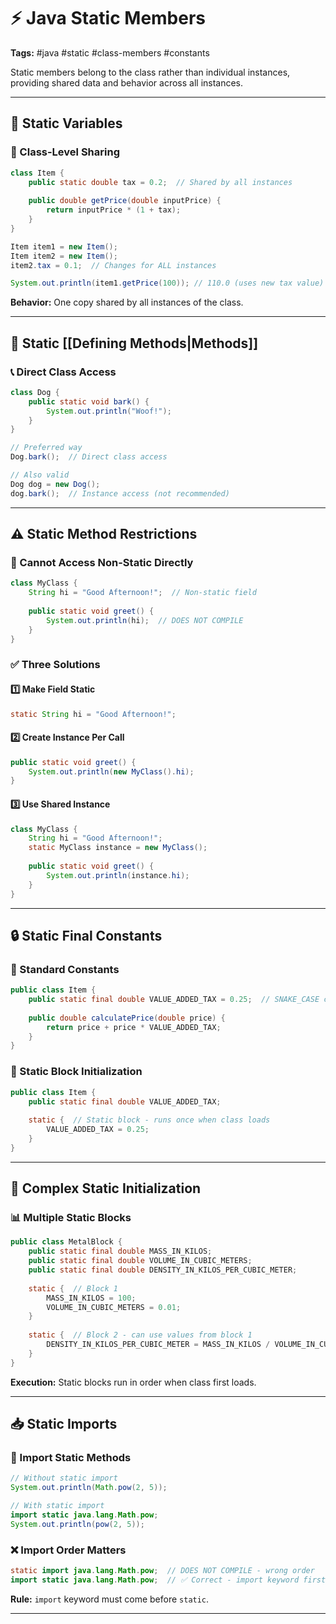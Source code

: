 # ⚡ Java Static Members

**Tags:** #java #static #class-members #constants

Static members belong to the class rather than individual instances, providing shared data and behavior across all instances.

---

## 🔹 Static Variables

### 🏢 Class-Level Sharing

```java
class Item {
    public static double tax = 0.2;  // Shared by all instances
    
    public double getPrice(double inputPrice) {
        return inputPrice * (1 + tax);
    }
}

Item item1 = new Item();
Item item2 = new Item();
item2.tax = 0.1;  // Changes for ALL instances

System.out.println(item1.getPrice(100)); // 110.0 (uses new tax value)
```

**Behavior:** One copy shared by all instances of the class.

---

## 🔧 Static [[Defining Methods|Methods]]

### 📞 Direct Class Access

```java
class Dog {
    public static void bark() {
        System.out.println("Woof!");
    }
}

// Preferred way
Dog.bark();  // Direct class access

// Also valid
Dog dog = new Dog();
dog.bark();  // Instance access (not recommended)
```

---

## ⚠️ Static Method Restrictions

### 🚫 Cannot Access Non-Static Directly

```java
class MyClass {
    String hi = "Good Afternoon!";  // Non-static field
    
    public static void greet() {
        System.out.println(hi);  // DOES NOT COMPILE
    }
}
```

### ✅ Three Solutions

#### 1️⃣ Make Field Static

```java
static String hi = "Good Afternoon!";
```

#### 2️⃣ Create Instance Per Call

```java
public static void greet() {
    System.out.println(new MyClass().hi);
}
```

#### 3️⃣ Use Shared Instance

```java
class MyClass {
    String hi = "Good Afternoon!";
    static MyClass instance = new MyClass();
    
    public static void greet() {
        System.out.println(instance.hi);
    }
}
```

---

## 🔒 Static Final Constants

### 📝 Standard Constants

```java
public class Item {
    public static final double VALUE_ADDED_TAX = 0.25;  // SNAKE_CASE convention
    
    public double calculatePrice(double price) {
        return price + price * VALUE_ADDED_TAX;
    }
}
```

### 🔧 Static Block Initialization

```java
public class Item {
    public static final double VALUE_ADDED_TAX;
    
    static {  // Static block - runs once when class loads
        VALUE_ADDED_TAX = 0.25;
    }
}
```

---

## 🧮 Complex Static Initialization

### 📊 Multiple Static Blocks

```java
public class MetalBlock {
    public static final double MASS_IN_KILOS;
    public static final double VOLUME_IN_CUBIC_METERS;
    public static final double DENSITY_IN_KILOS_PER_CUBIC_METER;
    
    static {  // Block 1
        MASS_IN_KILOS = 100;
        VOLUME_IN_CUBIC_METERS = 0.01;
    }
    
    static {  // Block 2 - can use values from block 1
        DENSITY_IN_KILOS_PER_CUBIC_METER = MASS_IN_KILOS / VOLUME_IN_CUBIC_METERS;
    }
}
```

**Execution:** Static blocks run in order when class first loads.

---

## 📥 Static Imports

### 🔗 Import Static Methods

```java
// Without static import
System.out.println(Math.pow(2, 5));

// With static import
import static java.lang.Math.pow;
System.out.println(pow(2, 5));
```

### ❌ Import Order Matters

```java
static import java.lang.Math.pow;  // DOES NOT COMPILE - wrong order
import static java.lang.Math.pow;  // ✅ Correct - import keyword first
```

**Rule:** `import` keyword must come before `static`.

---